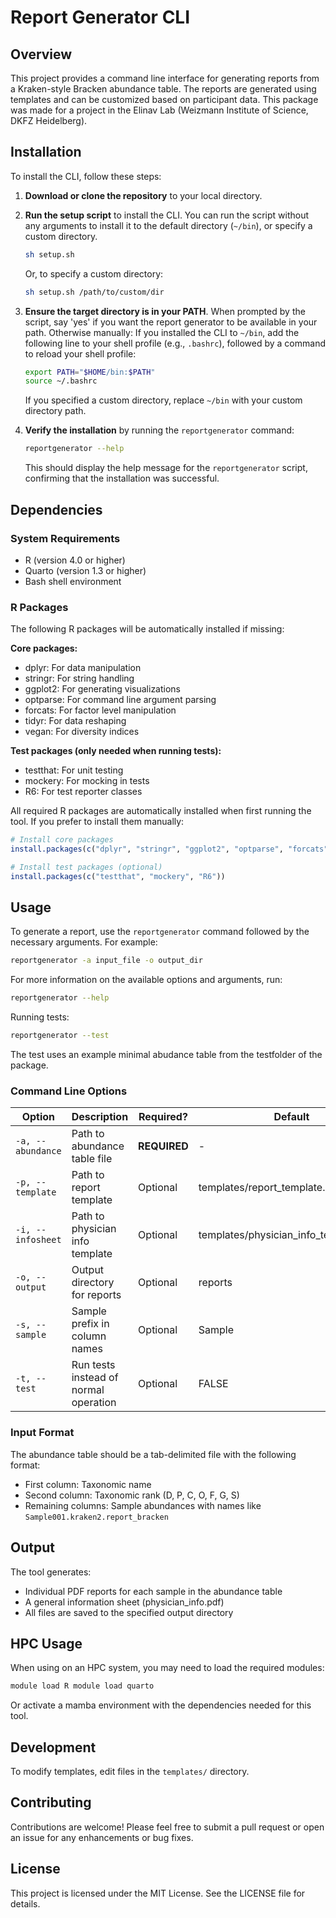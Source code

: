 # Report Generator CLI

## Overview
This project provides a command line interface for generating reports from a Kraken-style Bracken abundance table. The reports are generated using templates and can be customized based on participant data. This package was made for a project in the Elinav Lab (Weizmann Institute of Science, DKFZ Heidelberg).

## Installation
To install the CLI, follow these steps:

1. **Download or clone the repository** to your local directory.

2. **Run the setup script** to install the CLI. You can run the script without any arguments to install it to the default directory (`~/bin`), or specify a custom directory.

   ```sh
   sh setup.sh
   ```

   Or, to specify a custom directory:

   ```sh
   sh setup.sh /path/to/custom/dir
   ```

3. **Ensure the target directory is in your PATH**. When prompted by the script, say 'yes' if you want the report generator to be available in your path. Otherwise manually: If you installed the CLI to `~/bin`, add the following line to your shell profile (e.g., `.bashrc`), followed by a command to reload your shell profile:

   ```sh
   export PATH="$HOME/bin:$PATH"
   source ~/.bashrc
   ```
   If you specified a custom directory, replace `~/bin` with your custom directory path.

4. **Verify the installation** by running the `reportgenerator` command:

   ```sh
   reportgenerator --help
   ```

   This should display the help message for the `reportgenerator` script, confirming that the installation was successful.

## Dependencies

### System Requirements
- R (version 4.0 or higher)
- Quarto (version 1.3 or higher)
- Bash shell environment

### R Packages
The following R packages will be automatically installed if missing:

**Core packages:**
- dplyr: For data manipulation
- stringr: For string handling
- ggplot2: For generating visualizations
- optparse: For command line argument parsing
- forcats: For factor level manipulation
- tidyr: For data reshaping
- vegan: For diversity indices

**Test packages (only needed when running tests):**
- testthat: For unit testing
- mockery: For mocking in tests
- R6: For test reporter classes

All required R packages are automatically installed when first running the tool. If you prefer to install them manually:

```r
# Install core packages
install.packages(c("dplyr", "stringr", "ggplot2", "optparse", "forcats", "tidyr", "vegan"))

# Install test packages (optional)
install.packages(c("testthat", "mockery", "R6"))
```

## Usage
To generate a report, use the `reportgenerator` command followed by the necessary arguments. For example:

```sh
reportgenerator -a input_file -o output_dir
```

For more information on the available options and arguments, run:

```sh
reportgenerator --help
```
Running tests:
```bash
reportgenerator --test
```
The test uses an example minimal abudance table from the testfolder of the package.

### Command Line Options
| Option | Description | Required? | Default |
|--------|-------------|-----------|---------|
| `-a, --abundance` | Path to abundance table file | **REQUIRED** | - |
| `-p, --template` | Path to report template | Optional | templates/report_template.qmd |
| `-i, --infosheet` | Path to physician info template | Optional | templates/physician_info_template.qmd | 
| `-o, --output` | Output directory for reports | Optional | reports |
| `-s, --sample` | Sample prefix in column names | Optional | Sample |
| `-t, --test` | Run tests instead of normal operation | Optional | FALSE |

### Input Format
The abundance table should be a tab-delimited file with the following format:
- First column: Taxonomic name 
- Second column: Taxonomic rank (D, P, C, O, F, G, S)
- Remaining columns: Sample abundances with names like `Sample001.kraken2.report_bracken`

## Output
The tool generates:
- Individual PDF reports for each sample in the abundance table
- A general information sheet (physician_info.pdf)
- All files are saved to the specified output directory

## HPC Usage
When using on an HPC system, you may need to load the required modules:
```bash
module load R module load quarto
```
Or activate a mamba environment with the dependencies needed for this tool.

## Development
To modify templates, edit files in the `templates/` directory.

## Contributing
Contributions are welcome! Please feel free to submit a pull request or open an issue for any enhancements or bug fixes.

## License
This project is licensed under the MIT License. See the LICENSE file for details.